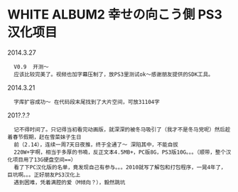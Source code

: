 WHITE ALBUM2 幸せの向こう側 PS3 汉化项目
============

2014.3.27	

      V0.9	开测～
      应该比较完美了。视频也加字幕压制了，放PS3里测试ok～感谢朋友提供的SDK工具。

2014.3.21

      字库扩容成功～ 在代码段末尾找到了大片空间，可放31104字


201?.?.?

      记不得时间了。只记得当初看完动画版，就深深的被冬马吸引了（我才不是冬马党呢）然后趁着春节假期，赶在雪菜妹子生日
      前（2.14），连续一周7天日夜推，终于全通了～ 深陷其中，不能自拔
      220W+字啊，相当于多厚的书喃，反正文本4.5MB+，PC版8G，PS3版10G。。。（顺带，整个汉化项目用了13G硬盘空间==）
      看了下PC汉化版的名单，竟发现自己有参与。。。2010就写了解包和打包程序，一晃4年了，巨坑啊。。。正好朋友PS3汉化上
      遇到困难，凭着满腔的爱（M倾向？），毅然跳坑
      
